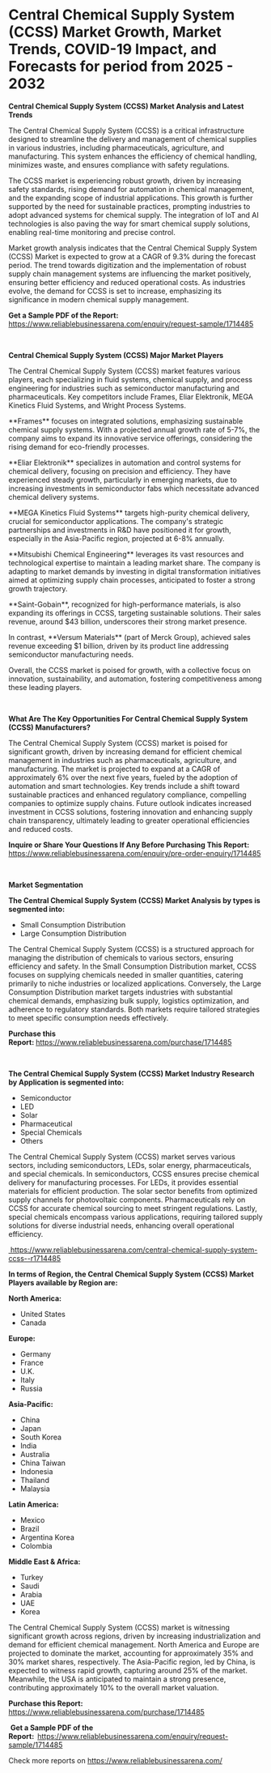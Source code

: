 <p><h1>Central Chemical Supply System (CCSS) Market Growth, Market Trends, COVID-19 Impact, and Forecasts for period from 2025 - 2032</h1></p><p><strong>Central Chemical Supply System (CCSS) Market Analysis and Latest Trends</strong></p>
<p><p>The Central Chemical Supply System (CCSS) is a critical infrastructure designed to streamline the delivery and management of chemical supplies in various industries, including pharmaceuticals, agriculture, and manufacturing. This system enhances the efficiency of chemical handling, minimizes waste, and ensures compliance with safety regulations.</p><p>The CCSS market is experiencing robust growth, driven by increasing safety standards, rising demand for automation in chemical management, and the expanding scope of industrial applications. This growth is further supported by the need for sustainable practices, prompting industries to adopt advanced systems for chemical supply. The integration of IoT and AI technologies is also paving the way for smart chemical supply solutions, enabling real-time monitoring and precise control.</p><p>Market growth analysis indicates that the Central Chemical Supply System (CCSS) Market is expected to grow at a CAGR of 9.3% during the forecast period. The trend towards digitization and the implementation of robust supply chain management systems are influencing the market positively, ensuring better efficiency and reduced operational costs. As industries evolve, the demand for CCSS is set to increase, emphasizing its significance in modern chemical supply management.</p></p>
<p><strong>Get a Sample PDF of the Report:&nbsp;</strong> <a href="https://www.reliablebusinessarena.com/enquiry/request-sample/1714485?utm_campaign=1420&utm_medium=2&utm_source=Github&utm_content=ia&utm_term=11012025&utm_id=central-chemical-supply-system-ccss">https://www.reliablebusinessarena.com/enquiry/request-sample/1714485</a></p>
<p>&nbsp;</p>
<p><strong>Central Chemical Supply System (CCSS) Major Market Players</strong></p>
<p><p>The Central Chemical Supply System (CCSS) market features various players, each specializing in fluid systems, chemical supply, and process engineering for industries such as semiconductor manufacturing and pharmaceuticals. Key competitors include Frames, Eliar Elektronik, MEGA Kinetics Fluid Systems, and Wright Process Systems.</p><p>**Frames** focuses on integrated solutions, emphasizing sustainable chemical supply systems. With a projected annual growth rate of 5-7%, the company aims to expand its innovative service offerings, considering the rising demand for eco-friendly processes.</p><p>**Eliar Elektronik** specializes in automation and control systems for chemical delivery, focusing on precision and efficiency. They have experienced steady growth, particularly in emerging markets, due to increasing investments in semiconductor fabs which necessitate advanced chemical delivery systems.</p><p>**MEGA Kinetics Fluid Systems** targets high-purity chemical delivery, crucial for semiconductor applications. The company's strategic partnerships and investments in R&D have positioned it for growth, especially in the Asia-Pacific region, projected at 6-8% annually.</p><p>**Mitsubishi Chemical Engineering** leverages its vast resources and technological expertise to maintain a leading market share. The company is adapting to market demands by investing in digital transformation initiatives aimed at optimizing supply chain processes, anticipated to foster a strong growth trajectory.</p><p>**Saint-Gobain**, recognized for high-performance materials, is also expanding its offerings in CCSS, targeting sustainable solutions. Their sales revenue, around $43 billion, underscores their strong market presence. </p><p>In contrast, **Versum Materials** (part of Merck Group), achieved sales revenue exceeding $1 billion, driven by its product line addressing semiconductor manufacturing needs.</p><p>Overall, the CCSS market is poised for growth, with a collective focus on innovation, sustainability, and automation, fostering competitiveness among these leading players.</p></p>
<p>&nbsp;</p>
<p><strong>What Are The Key Opportunities For Central Chemical Supply System (CCSS) Manufacturers?</strong></p>
<p><p>The Central Chemical Supply System (CCSS) market is poised for significant growth, driven by increasing demand for efficient chemical management in industries such as pharmaceuticals, agriculture, and manufacturing. The market is projected to expand at a CAGR of approximately 6% over the next five years, fueled by the adoption of automation and smart technologies. Key trends include a shift toward sustainable practices and enhanced regulatory compliance, compelling companies to optimize supply chains. Future outlook indicates increased investment in CCSS solutions, fostering innovation and enhancing supply chain transparency, ultimately leading to greater operational efficiencies and reduced costs.</p></p>
<p><strong>Inquire or Share Your Questions If Any Before Purchasing This Report:</strong> <a href="https://www.reliablebusinessarena.com/enquiry/pre-order-enquiry/1714485?utm_campaign=1420&utm_medium=2&utm_source=Github&utm_content=ia&utm_term=11012025&utm_id=central-chemical-supply-system-ccss">https://www.reliablebusinessarena.com/enquiry/pre-order-enquiry/1714485</a></p>
<p>&nbsp;</p>
<p><strong>Market Segmentation</strong></p>
<p><strong>The Central Chemical Supply System (CCSS) Market Analysis by types is segmented into:</strong></p>
<p><ul><li>Small Consumption Distribution</li><li>Large Consumption Distribution</li></ul></p>
<p><p>The Central Chemical Supply System (CCSS) is a structured approach for managing the distribution of chemicals to various sectors, ensuring efficiency and safety. In the Small Consumption Distribution market, CCSS focuses on supplying chemicals needed in smaller quantities, catering primarily to niche industries or localized applications. Conversely, the Large Consumption Distribution market targets industries with substantial chemical demands, emphasizing bulk supply, logistics optimization, and adherence to regulatory standards. Both markets require tailored strategies to meet specific consumption needs effectively.</p></p>
<p><strong>Purchase this Report:&nbsp;</strong><a href="https://www.reliablebusinessarena.com/purchase/1714485?utm_campaign=1420&utm_medium=2&utm_source=Github&utm_content=ia&utm_term=11012025&utm_id=central-chemical-supply-system-ccss">https://www.reliablebusinessarena.com/purchase/1714485</a></p>
<p>&nbsp;</p>
<p><strong>The Central Chemical Supply System (CCSS) Market Industry Research by Application is segmented into:</strong></p>
<p><ul><li>Semiconductor</li><li>LED</li><li>Solar</li><li>Pharmaceutical</li><li>Special Chemicals</li><li>Others</li></ul></p>
<p><p>The Central Chemical Supply System (CCSS) market serves various sectors, including semiconductors, LEDs, solar energy, pharmaceuticals, and special chemicals. In semiconductors, CCSS ensures precise chemical delivery for manufacturing processes. For LEDs, it provides essential materials for efficient production. The solar sector benefits from optimized supply channels for photovoltaic components. Pharmaceuticals rely on CCSS for accurate chemical sourcing to meet stringent regulations. Lastly, special chemicals encompass various applications, requiring tailored supply solutions for diverse industrial needs, enhancing overall operational efficiency.</p></p>
<p><a href="https://www.reliablebusinessarena.com/central-chemical-supply-system-ccss--r1714485?utm_campaign=1420&utm_medium=2&utm_source=Github&utm_content=ia&utm_term=11012025&utm_id=central-chemical-supply-system-ccss">&nbsp;https://www.reliablebusinessarena.com/central-chemical-supply-system-ccss--r1714485</a></p>
<p><strong>In terms of Region, the Central Chemical Supply System (CCSS) Market Players available by Region are:</strong></p>
<p>
    <p> <strong> North America: </strong>
        <ul>
            <li>United States</li>
            <li>Canada</li>
        </ul>
        </p> 
    <p> <strong> Europe: </strong>
        <ul>
            <li>Germany</li>
            <li>France</li>
            <li>U.K.</li>
            <li>Italy</li>
            <li>Russia</li>
        </ul>
        </p> 
    <p> <strong> Asia-Pacific: </strong>
        <ul>
            <li>China</li>
            <li>Japan</li>
            <li>South Korea</li>
            <li>India</li>
            <li>Australia</li>
            <li>China Taiwan</li>
            <li>Indonesia</li>
            <li>Thailand</li>
            <li>Malaysia</li>
        </ul>
        </p> 
    <p> <strong> Latin America: </strong>
        <ul>
            <li>Mexico</li>
            <li>Brazil</li>
            <li>Argentina Korea</li>
            <li>Colombia</li>
        </ul>
        </p> 
    <p> <strong> Middle East & Africa: </strong>
        <ul>
            <li>Turkey</li>
            <li>Saudi</li>
            <li>Arabia</li>
            <li>UAE</li>
            <li>Korea</li>
        </ul>
    </p>
    </p>
<p><p>The Central Chemical Supply System (CCSS) market is witnessing significant growth across regions, driven by increasing industrialization and demand for efficient chemical management. North America and Europe are projected to dominate the market, accounting for approximately 35% and 30% market shares, respectively. The Asia-Pacific region, led by China, is expected to witness rapid growth, capturing around 25% of the market. Meanwhile, the USA is anticipated to maintain a strong presence, contributing approximately 10% to the overall market valuation.</p></p>
<p><strong>Purchase this Report: </strong><a href="https://www.reliablebusinessarena.com/purchase/1714485?utm_campaign=1420&utm_medium=2&utm_source=Github&utm_content=ia&utm_term=11012025&utm_id=central-chemical-supply-system-ccss">https://www.reliablebusinessarena.com/purchase/1714485</a></p>
<p>&nbsp;<strong>Get a Sample PDF of the Report:&nbsp;&nbsp;</strong><a href="https://www.reliablebusinessarena.com/enquiry/request-sample/1714485?utm_campaign=1420&utm_medium=2&utm_source=Github&utm_content=ia&utm_term=11012025&utm_id=central-chemical-supply-system-ccss">https://www.reliablebusinessarena.com/enquiry/request-sample/1714485</a></p>
<p><strong></strong></p>
<p>Check more reports on <a href="https://www.reliablebusinessarena.com/?utm_campaign=1420&utm_medium=2&utm_source=Github&utm_content=ia&utm_term=11012025&utm_id=central-chemical-supply-system-ccss">https://www.reliablebusinessarena.com/</a></p>